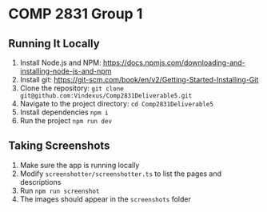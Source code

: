 # COMP 2831 Group 1

## Running It Locally

1. Install Node.js and NPM: https://docs.npmjs.com/downloading-and-installing-node-js-and-npm
2. Install git: https://git-scm.com/book/en/v2/Getting-Started-Installing-Git
3. Clone the repository: `git clone git@github.com:Vindexus/Comp2831Deliverable5.git`
4. Navigate to the project directory: `cd Comp2831Deliverable5`
5. Install dependencies `npm i`
6. Run the project `npm run dev`

## Taking Screenshots
1. Make sure the app is running locally
2. Modify `screenshotter/screenshotter.ts` to list the pages and descriptions
3. Run `npm run screenshot`
4. The images should appear in the `screenshots` folder
